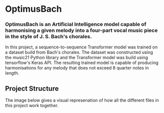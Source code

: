 # OptimusBach

### OptimusBach is an Artificial Intelligence model capable of harmonising a given melody into a four-part vocal music piece in the style of J. S. Bach's chorales.

In this project, a sequence-to-sequence Transformer model was trained on a dataset build from Bach's chorales. The dataset was constructed using the music21 Python library and the Transformer model was build using tensorflow's Keras API. The resulting trained model is capable of producing harmonisations for any melody that does not exceed 8 quarter notes in length.

## Project Structure

The image below gives a visual represenation of how all the different files in this project work together.

